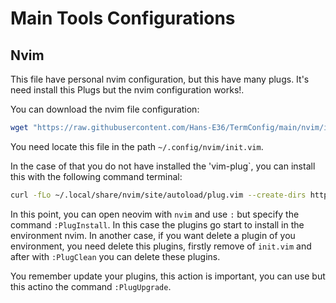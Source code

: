 # Main Tools Configurations

## Nvim
This file have personal nvim configuration, but this have many plugs. It's need install this Plugs but the nvim configuration works!.

You can download the nvim file configuration:

 ```sh
 wget "https://raw.githubusercontent.com/Hans-E36/TermConfig/main/nvim/init.vim?token=GHSAT0AAAAAABZAYNFHN2AZI4J56AZ6OPHQYZK4U6Q"
 ```
You need locate this file in the path `~/.config/nvim/init.vim`.

In the case of that you do not have installed the 'vim-plug`, you can install this with the following command terminal:

 ```sh
 curl -fLo ~/.local/share/nvim/site/autoload/plug.vim --create-dirs https://raw.githubusercontent.com/junegunn/vim-plug/master/plug.vim
 ```

In this point, you can open neovim with `nvim` and use `:` but specify the command `:PlugInstall`. In this case the plugins go start to install in the environment nvim. In another case, if you want delete a plugin of you environment, you need delete this plugins, firstly remove of `init.vim` and after with `:PlugClean` you can delete these plugins.

You remember update your plugins, this action is important, you can use but this actino the command `:PlugUpgrade`.
